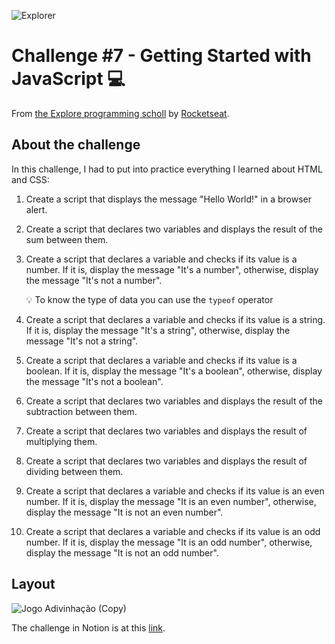![Explorer](https://efficient-sloth-d85.notion.site/image/https%3A%2F%2Fs3-us-west-2.amazonaws.com%2Fsecure.notion-static.com%2F74dec54c-b44a-4c7e-adbd-f8a069b98b7b%2FCapa_Notion_-_Explorer.png?table=block&id=19dfbff7-b19c-47c5-9a28-6afa37d42543&spaceId=08f749ff-d06d-49a8-a488-9846e081b224&width=2000&userId=&cache=v2)

# Challenge #7 - Getting Started with JavaScript 💻

From [the Explore programming scholl](https://www.rocketseat.com.br/explorer) by [Rocketseat](https://www.rocketseat.com.br/).

## About the challenge

In this challenge, I had to put into practice everything I learned about HTML and CSS:
1. Create a script that displays the message "Hello World!" in a browser alert.
2. Create a script that declares two variables and displays the result of the sum between them.
3. Create a script that declares a variable and checks if its value is a number. If it is, display the message "It's a number", otherwise, display the message "It's not a number".
    
     💡 To know the type of data you can use the `typeof` operator
    
4. Create a script that declares a variable and checks if its value is a string. If it is, display the message "It's a string", otherwise, display the message "It's not a string".
5. Create a script that declares a variable and checks if its value is a boolean. If it is, display the message "It's a boolean", otherwise, display the message "It's not a boolean".
6. Create a script that declares two variables and displays the result of the subtraction between them.
7. Create a script that declares two variables and displays the result of multiplying them.
8. Create a script that declares two variables and displays the result of dividing between them.
9. Create a script that declares a variable and checks if its value is an even number. If it is, display the message "It is an even number", otherwise, display the message "It is not an even number".
10. Create a script that declares a variable and checks if its value is an odd number. If it is, display the message "It is an odd number", otherwise, display the message "It is not an odd number".

## Layout
![Jogo Adivinhação (Copy)](https://github.com/mayumayara/challenge07/assets/120471137/9434a7b8-084c-4285-ad0b-4ca4e026691e)

The challenge in Notion is at this [link](https://www.notion.so/Desafio-Iniciando-com-JavaScript-1f1d5432af144d96a75cb9e9426c5c93?pvs=4).
